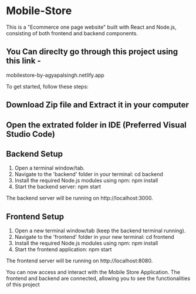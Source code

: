 # Mobile-Store

This is a "Ecommerce one page website" built with React and Node.js, consisting of both frontend and backend components. 

## You Can direclty go through this project using this link -
mobilestore-by-agyapalsingh.netlify.app

To get started, follow these steps:

## Download Zip file and Extract it in your computer

## Open the extrated folder in IDE (Preferred Visual Studio Code)

## Backend Setup

1. Open a terminal window/tab.
2. Navigate to the 'backend' folder in your terminal: cd backend
3. Install the required Node.js modules using npm: npm install
4. Start the backend server: npm start
   

The backend server will be running on http://localhost:3000.

## Frontend Setup

1. Open a new terminal window/tab (keep the backend terminal running).
2. Navigate to the 'frontend' folder in your new terminal: cd frontend
3. Install the required Node.js modules using npm: npm install
4. Start the frontend application: npm start


The frontend server will be running on http://localhost:8080.

You can now access and interact with the Mobile Store Application. 
The frontend and backend are connected, allowing you to see the functionalities of this project
